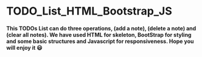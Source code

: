# TODO_List_HTML_Bootstrap_JS
#### This TODOs List can do three operations, (add a note), (delete a note) and (clear all notes). We have used HTML for skeleton, BootStrap for styling and some basic structures and Javascript for responsiveness. Hope you will enjoy it :smiley:

